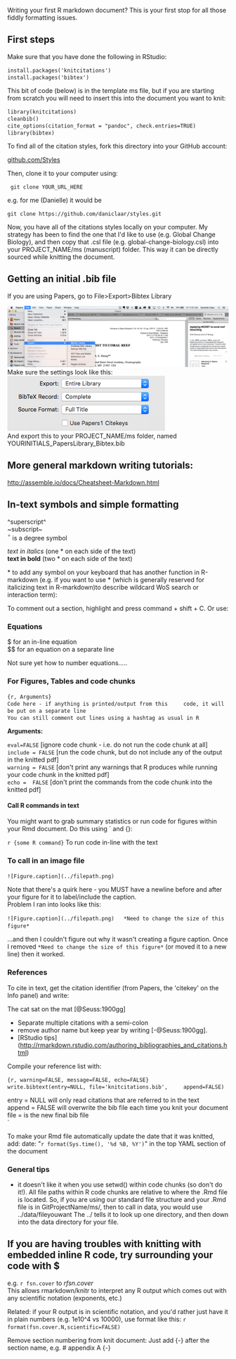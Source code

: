 
Writing your first R markdown document? This is your first stop for all those fiddly formatting issues.

## First steps  
Make sure that you have done the following in RStudio:
  
  	install.packages('knitcitations')  
	install.packages('bibtex')

This bit of code (below) is in the template ms file, but if you are starting from scratch you will need to insert this into the document you want to knit:  

	library(knitcitations)  	
	cleanbib()  
	cite_options(citation_format = "pandoc", check.entries=TRUE)    
	library(bibtex)
  

To find all of the citation styles, fork this directory into your GitHub account:  

[github.com/Styles](https://github.com/citation-style-language/styles)

  
Then, clone it to your computer using:

	 git clone YOUR_URL_HERE

e.g. for me (Danielle) it would be

 	git clone https://github.com/daniclaar/styles.git
 
 
Now, you have all of the citations styles locally on your computer. My strategy has been to find the one that I'd like to use (e.g. Global Change Biology), and then copy that .csl file (e.g. global-change-biology.csl) into your PROJECT_NAME/ms (manuscript) folder. This way it can be directly sourced while knitting the document.  
  
## Getting an initial .bib file  
If you are using Papers, go to File>Export>Bibtex Library    

![Papers export](Papers_export.jpg)  
Make sure the settings look like this:  
![Papers export settings](Papers_export2.png)  
And export this to your PROJECT_NAME/ms folder, named YOURINITIALS_PapersLibrary_Bibtex.bib  
  
## More general markdown writing tutorials:

<http://assemble.io/docs/Cheatsheet-Markdown.html>

## In-text symbols and simple formatting

^superscript^  
~subscript~  
$^\circ$ is a degree symbol  

*text in italics* (one * on each side of the text)  
**text in bold** (two * on each side of the text)

\* to add any symbol on your keyboard that has another function in R-markdown (e.g. if you want to use * (which is generally reserved for italicizing text in R-markdown)to describe wildcard WoS search or interaction term): 

To comment out a section, highlight and press command + shift + C. Or use:  
<!--this comments out a section-->

### Equations

$ for an in-line equation  
$$ for an equation on a separate line  

Not sure yet how to number equations.....

### For Figures, Tables and code chunks

	{r, Arguments}
	Code here - if anything is printed/output from this 	code, it will be put on a separate line 
	You can still comment out lines using a hashtag as usual in R

**Arguments:**

`eval=FALSE` [ignore code chunk - i.e. do not run the code chunk at all]    
`include = FALSE`  [run the code chunk, but do not include any of the output in the knitted pdf]  
`warning = FALSE` [don't print any warnings that R produces while running your code chunk in the knitted pdf]  
`echo =  FALSE` [don't print the commands from the code chunk into the knitted pdf]  

#### Call R commands in text

You might want to grab summary statistics or run code for figures within your Rmd document. Do this using ` and {}:

`r {some R command}` To run code in-line with the text


### To call in an image file

`![Figure.caption](../filepath.png)`
  
Note that there's a quirk here - you MUST have a newline before and after your figure for it to label/include the caption.  
Problem I ran into looks like this:  
  
`![Figure.caption](../filepath.png)  
*Need to change the size of this figure*`  
  
...and then I couldn't figure out why it wasn't creating a figure caption. Once I removed `*Need to change the size of this figure*` (or moved it to a new line) then it worked.

### References

To cite in text, get the citation identifier (from Papers, the 'citekey' on the Info panel) and write:

The cat sat on the mat [@Seuss:1900gg]

* Separate multiple citations with a semi-colon
* remove author name but keep year by writing [-@Seuss:1900gg].
* [RStudio tips] (http://rmarkdown.rstudio.com/authoring_bibliographies_and_citations.html)

Compile your reference list with:

	{r, warning=FALSE, message=FALSE, echo=FALSE}
	write.bibtext(entry=NULL, file='knitcitations.bib', 	append=FALSE)


entry = NULL will only read citations that are referred to in the text  
append = FALSE will overwrite the bib file each time you knit your document  
file = is the new final bib file    
`

To make your Rmd file automatically update the date that it was knitted, add:
date: "`r format(Sys.time(), '%d %B, %Y')`" in the top YAML section of the document

### General tips
- it doesn't like it when you use setwd() within code chunks (so don't do it!). All file paths within R code chunks are relative to where the .Rmd file is located. So, if you are using our standard file structure and your .Rmd file is in GitProjectName/ms/, then to call in data, you would use ../data/fileyouwant The ../ tells it to look up one directory, and then down into the data directory for your file. 

## If you are having troubles with knitting with embedded inline R code, try surrounding your code with $  
e.g. `r fsn.cover` to $`r fsn.cover`$  
This allows rmarkdown/knitr to interpret any R output which comes out with any scientific notation (exponents, etc.)  
  
Related: if your R output is in scientific notation, and you'd rather just have it in plain numbers (e.g. 1e10^4 vs 10000), use format like this: `r format(fsn.cover.N,scientific=FALSE)`

Remove section numbering from knit document: Just add {-} after the section name, e.g. # appendix A {-}
